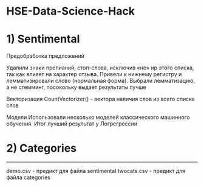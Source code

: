 # HSE-Data-Science-Hack
# 1) Sentimental
Предобработка предложений

Удалили знаки препианий, стоп-слова, исключив «не» иp этого списка, так как влияет на характер отзыва. Привели к нижнему регистру и лемматизировали слово (нормальная форма). Выбрали лемматизацию, а не стемминг, посокольку выдает результаты лучше 

Векторизация 
CountVectorizer() -   вектора наличия слов из всего списка слов

Модели 
Использовали несколько моделей классического машинного обучения. Итог лучший результат у Логрегрессии

# 2) Categories

-----------------------------------------
demo.csv - предикт для файла sentimental
twocats.csv - предикт для файла categories
